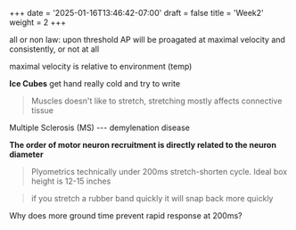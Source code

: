 +++
date = '2025-01-16T13:46:42-07:00'
draft = false
title = 'Week2'
weight = 2
+++

all or non law:
upon threshold AP will be proagated at maximal velocity and consistently, or not at all

maximal velocity is relative to environment (temp)

**Ice Cubes** get hand really cold and try to write

> Muscles doesn't like to stretch, stretching mostly affects connective tissue

Multiple Sclerosis (MS) --- demylenation disease

**The order of motor neuron recruitment is directly related to the neuron diameter**

> Plyometrics technically under 200ms stretch-shorten cycle. Ideal box height is 12-15 inches

> if you stretch a rubber band quickly it will snap back more quickly

Why does more ground time prevent rapid response at 200ms?

